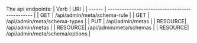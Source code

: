 The api endpoints:
| Verb    | URI                                             |
| ------  | ----------------------------------------------  |
| GET     | /api/admin/meta/schema-rule                     |
| GET     | /api/admin/meta/schema-types                    |
| PUT     | /api/admin/metas                                |
| RESOURCE| /api/admin/metas                                |
| RESOURCE| /api/admin/meta/schemas                         |
| RESOURCE| /api/admin/meta/schema/options                  |